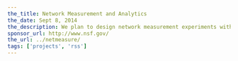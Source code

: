 ```yaml
---
the_title: Network Measurement and Analytics
the_date: Sept 8, 2014
the_description: We plan to design network measurement experiments with WiMax nodes, virtual machines, OpenFlow switches to emulate a CDN whose clients range from wireless to wired connected clients, and spread across large geographic regions. We initiate network commands such as ping and nslookup to measure the end-to-end delay and DNS lookup time. We also use file transfers to estimate upload and download bandwidth between clients and “CDN” servers. We plan to conduct these measurements continuously for six months, during which such network metrics are recorded along them their timestamps. In this way, we will obtain a large set of time series data, which essentially tell us the network performance in multiple dimensional (time, geographic, organization, ISP, KPI) representation. In addition, the volume of the raw data could reach the orders of billions (in numbers of records.)
sponsor_url: http://www.nsf.gov/
the_url: ../netmeasure/
tags: ['projects', 'rss']
---
```

